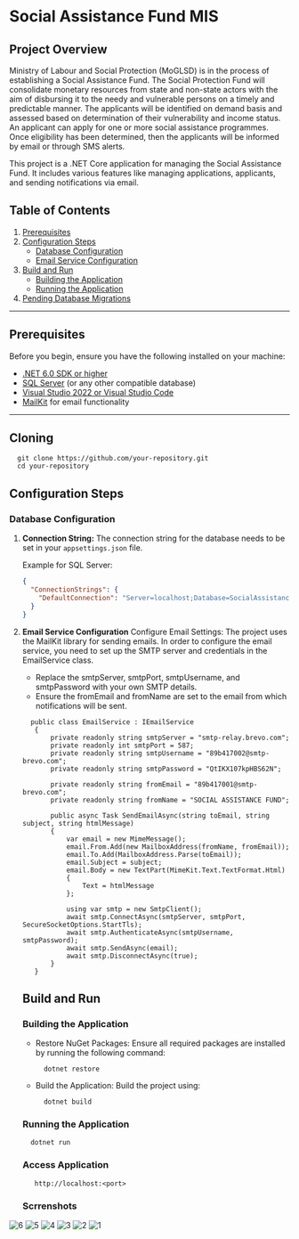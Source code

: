 # Social Assistance Fund MIS 

## Project Overview
Ministry of Labour and Social Protection (MoGLSD) is in the process of establishing a Social Assistance Fund. The Social Protection Fund will consolidate monetary resources from state and non-state actors with the aim of disbursing it to the needy and vulnerable persons on a timely and predictable manner. The applicants will be identified on demand basis and assessed based on determination of their vulnerability and income status. An applicant can apply for one or more social assistance programmes. Once eligibility has been determined, then the applicants will be informed by email or through SMS alerts.

This project is a .NET Core application for managing the Social Assistance Fund. It includes various features like managing applications, applicants, and sending notifications via email.

## Table of Contents
1. [Prerequisites](#prerequisites)
2. [Configuration Steps](#configuration-steps)
    - [Database Configuration](#database-configuration)
    - [Email Service Configuration](#email-service-configuration)
3. [Build and Run](#build-and-run)
    - [Building the Application](#building-the-application)
    - [Running the Application](#running-the-application)
4. [Pending Database Migrations](#pending-database-migrations)

---

## Prerequisites

Before you begin, ensure you have the following installed on your machine:

- [.NET 6.0 SDK or higher](https://dotnet.microsoft.com/download)
- [SQL Server](https://www.microsoft.com/en-us/sql-server/sql-server-downloads) (or any other compatible database)
- [Visual Studio 2022 or Visual Studio Code](https://code.visualstudio.com/)
- [MailKit](https://github.com/jstedfast/MailKit) for email functionality

---

## Cloning

```
  git clone https://github.com/your-repository.git
  cd your-repository
```

## Configuration Steps

### Database Configuration

1. **Connection String:**
   The connection string for the database needs to be set in your `appsettings.json` file.

   Example for SQL Server:
   ```json
   {
     "ConnectionStrings": {
       "DefaultConnection": "Server=localhost;Database=SocialAssistanceFundDB;User Id=yourUsername;Password=yourPassword;"
     }
   }
2. **Email Service Configuration**
   Configure Email Settings: The project uses the MailKit library for sending emails.
   In order to configure the email service, you need to set up the SMTP server and credentials in the EmailService class.
   - Replace the smtpServer, smtpPort, smtpUsername, and smtpPassword with your own SMTP details.
   - Ensure the fromEmail and fromName are set to the email from which notifications will be sent.
   ```
     public class EmailService : IEmailService
      {
          private readonly string smtpServer = "smtp-relay.brevo.com";
          private readonly int smtpPort = 587;
          private readonly string smtpUsername = "89b417002@smtp-brevo.com";
          private readonly string smtpPassword = "QtIKX107kpHBS62N";
      
          private readonly string fromEmail = "89b417001@smtp-brevo.com";
          private readonly string fromName = "SOCIAL ASSISTANCE FUND";
      
          public async Task SendEmailAsync(string toEmail, string subject, string htmlMessage)
          {
              var email = new MimeMessage();
              email.From.Add(new MailboxAddress(fromName, fromEmail));
              email.To.Add(MailboxAddress.Parse(toEmail));
              email.Subject = subject;
              email.Body = new TextPart(MimeKit.Text.TextFormat.Html)
              {
                  Text = htmlMessage
              };
      
              using var smtp = new SmtpClient();
              await smtp.ConnectAsync(smtpServer, smtpPort, SecureSocketOptions.StartTls);
              await smtp.AuthenticateAsync(smtpUsername, smtpPassword);
              await smtp.SendAsync(email);
              await smtp.DisconnectAsync(true);
          }
      }
   ```
   ## Build and Run
   ### Building the Application
   - Restore NuGet Packages: Ensure all required packages are installed by running the following command:
     ```
       dotnet restore
     ```
   -  Build the Application: Build the project using:
       ```
         dotnet build
       ```
   ### Running the Application
   ```
     dotnet run
   ```
   ### Access Application
   ```
      http://localhost:<port>
   ```

   ### Scrrenshots
![6](https://github.com/user-attachments/assets/7598413b-c18f-4e83-a945-40af4de36bc5)
![5](https://github.com/user-attachments/assets/75c18f13-cd8c-4b8d-8e27-352f675d87a5)
![4](https://github.com/user-attachments/assets/31b6c8e6-9f44-40f0-bc54-263469e241d4)
![3](https://github.com/user-attachments/assets/f9eaa8c7-b6ba-4d98-8388-5ad562276873)
![2](https://github.com/user-attachments/assets/8f89bf39-5e3e-431f-8596-9e28b4d12253)
![1](https://github.com/user-attachments/assets/7201ff8f-d815-4f71-b67a-b70c6b0f339e)

